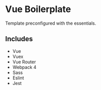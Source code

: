 # Vue Boilerplate

Template preconfigured with the essentials.

## Includes

- Vue
- Vuex
- Vue Router
- Webpack 4
- Sass
- Eslint
- Jest